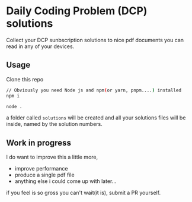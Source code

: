 # Daily Coding Problem (DCP) solutions

Collect your DCP sunbscription solutions to nice pdf documents you can read in any of your devices.


## Usage

Clone this repo 
``` bash
// Obviously you need Node js and npm(or yarn, pnpm....) installed 
npm i

node .

```
a folder called `solutions` will be created and all your solutions files will be inside, named by the solution numbers. 


## Work in progress
I do want to improve this a little more,

- improve performance
- produce a single pdf file
- anything else i could come up with later...

 if you feel is so gross you can't wait(it is), submit a PR yourself.